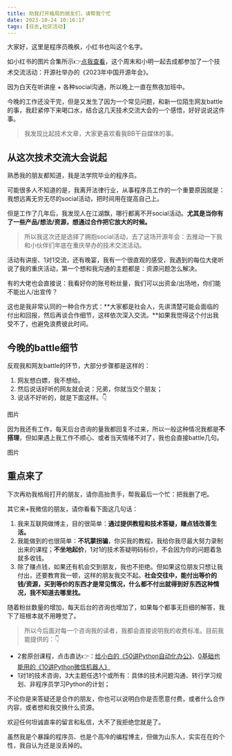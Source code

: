 ```yaml
---
title: 劝我打开格局的朋友们，请帮我个忙
date: 2023-10-24 10:16:17
tags: [日志,社区活动]
---
```


大家好，这里是程序员晚枫，小红书也叫这个名字。

如小红书的图片合集所示👉[点我查看](http://xhslink.com/BBOSYv)，这个周末和小明一起去成都参加了一个技术交流活动：开源社举办的《2023年中国开源年会》。

因为白天在听讲座 + 各种social沟通，所以晚上一直在熬夜加班中。

今晚的工作还没干完，但是又发生了因为一个常见问题，和新一位陌生网友battle的事，我赶紧停下来喝口水，结合这几天技术交流大会的一个感悟，好好说说这件事。

> 我发现比起技术文章，大家更喜欢看我BB干自媒体的事。

## 从这次技术交流大会说起

熟悉我的朋友都知道，我是法学院毕业的程序员。

可能很多人不知道的是，我离开法律行业，从事程序员工作的一个重要原因就是：我想远离无穷无尽的social活动，把时间用在提高自己上。

但是工作了几年后，我发现人在江湖飘，哪行都离不开social活动。**尤其是当你有了一些产品/想法/资源，想通过合作把它放大的时候。**

> 所以我这次还是选择了拥抱social活动，去了这场开源年会：去推动一下我和小伙伴们年底在重庆举办的技术交流活动。

活动有讲座、1对1交流，还有晚宴，我有一个很直观的感受，我遇到的每位大佬听说了我的重庆活动，第一个想和我沟通的主题都是：资源问题怎么解决。

有的大佬也会直接说：我看好你的账号粉丝量，我们可以出资金/出场地，你们能不能出人/出宣传？

这也是我非常认同的一种合作方式：**大家都是社会人，先讲清楚可能会面临的付出和回报，然后再谈合作细节，这样依次深入交流。**如果我觉得这个付出我受不了，也避免浪费彼此时间。


## 今晚的battle细节

反观我和网友battle的环节，大部分步骤都是这样的：
1. 网友想白嫖，我不想给。
2. 然后说话好听的网友就会说：兄弟，你就当交个朋友；
3. 说话不好听的，就是下面这样。👇

图片

因为我还有工作，每天后台咨询的量我都回复不过来，所以一般这种情况我都是**不搭理**，但如果遇上我工作不顺心、或者当天情绪不对了，我也会直接battle几句。

图片

## 重点来了

下次再劝我格局打开的朋友，请你高抬贵手，帮我最后一个忙：把我删了吧。

其它来+我微信的朋友，请你看看下面这几句话：

1. 我来互联网做博主，目的很简单：**通过提供教程和技术答疑，赚点钱改善生活。**
2. 我能做到的也很简单：**不坑蒙拐骗**，你买我的教程，我给你我尽最大努力录制出来的课程；**不坐地起价**，1对1的技术答疑明码标价，不会因为你的问题着急就多收钱。
3. 除了赚点钱，如果还有机会交到朋友，我也不拒绝。但如果这位朋友只想让我付出，还要教育我一顿，这样的朋友我交不起。**社会交往中，能付出等价的钱/资源，买到等价的东西才是常见情况，什么都不付出就得到好东西这种情况，我不知道去哪里找。**

随着粉丝数量的增加，每天后台的咨询也增加了，如果每个都事无巨细的解答，我下了班根本就不用睡觉了。

> 所以今后面对每一个咨询我的读者，我都会直接说明我的收费标准。目前我能提供的：👇

- 2套原创课程，点击直达👉：[给小白的《50讲Python自动化办公》](https://mp.weixin.qq.com/s/VH93du82QMuPz_1V3c5a6w)、[0基础也能用的《10讲Python微信机器人》](https://mp.weixin.qq.com/s/2fZiSQPVtDJCz0fHtqrsVA)
- 1对1的技术咨询，3大主题任选1个或所有：具体的技术问题沟通、转行学习规划、非程序员学习Python的计划；

不论你是来答疑还是合作的朋友，你也可以说明白你是否愿意付费，或者什么合作内容，或者想和我交换什么资源。

欢迎任何坦诚直率的留言和私信，大不了我拒绝您就是了。

虽然我是个暴躁的程序员、也是个高冷的编程博主，但做为山东人，实实在在的个性，我自认为还是没丢掉的。


